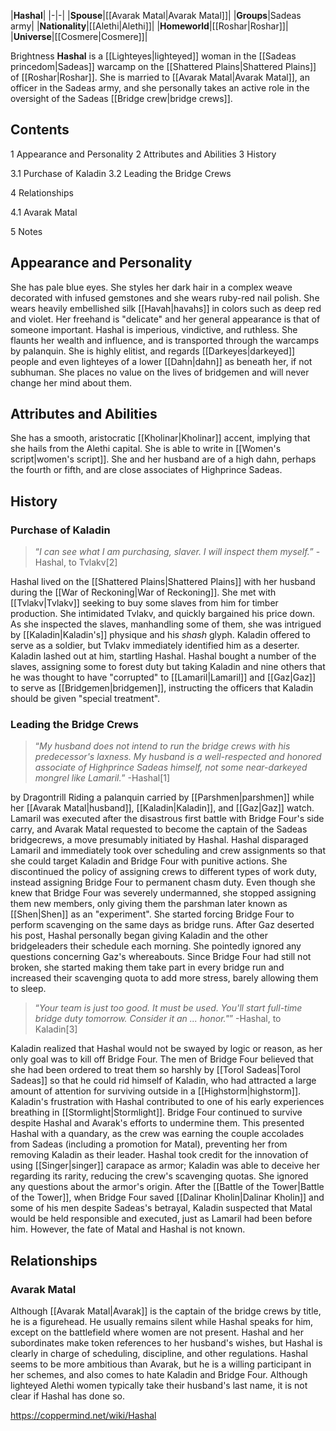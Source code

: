|**Hashal**|
|-|-|
|**Spouse**|[[Avarak Matal\|Avarak Matal]]|
|**Groups**|Sadeas army|
|**Nationality**|[[Alethi\|Alethi]]|
|**Homeworld**|[[Roshar\|Roshar]]|
|**Universe**|[[Cosmere\|Cosmere]]|

Brightness **Hashal** is a [[Lighteyes\|lighteyed]] woman in the [[Sadeas princedom\|Sadeas]] warcamp on the [[Shattered Plains\|Shattered Plains]] of [[Roshar\|Roshar]]. She is married to [[Avarak Matal\|Avarak Matal]], an officer in the Sadeas army, and she personally takes an active role in the oversight of the Sadeas [[Bridge crew\|bridge crews]].

## Contents

1 Appearance and Personality
2 Attributes and Abilities
3 History

3.1 Purchase of Kaladin
3.2 Leading the Bridge Crews


4 Relationships

4.1 Avarak Matal


5 Notes


## Appearance and Personality
She has pale blue eyes. She styles her dark hair in a complex weave decorated with infused gemstones and she wears ruby-red nail polish. She wears heavily embellished silk [[Havah\|havahs]] in colors such as deep red and violet. Her freehand is "delicate" and her general appearance is that of someone important.
Hashal is imperious, vindictive, and ruthless. She flaunts her wealth and influence, and is transported through the warcamps by palanquin. She is highly elitist, and regards [[Darkeyes\|darkeyed]] people and even lighteyes of a lower [[Dahn\|dahn]] as beneath her, if not subhuman. She places no value on the lives of bridgemen and will never change her mind about them.

## Attributes and Abilities
She has a smooth, aristocratic [[Kholinar\|Kholinar]] accent, implying that she hails from the Alethi capital. She is able to write in [[Women's script\|women's script]]. She and her husband are of a high dahn, perhaps the fourth or fifth, and are close associates of Highprince Sadeas.

## History
### Purchase of Kaladin
>“*I can see what I am purchasing, slaver. I will inspect them myself.*”
\-Hashal, to Tvlakv[2]


Hashal lived on the [[Shattered Plains\|Shattered Plains]] with her husband during the [[War of Reckoning\|War of Reckoning]]. She met with [[Tvlakv\|Tvlakv]] seeking to buy some slaves from him for timber production. She intimidated Tvlakv, and quickly bargained his price down. As she inspected the slaves, manhandling some of them, she was intrigued by [[Kaladin\|Kaladin's]] physique and his *shash* glyph. Kaladin offered to serve as a soldier, but Tvlakv immediately identified him as a deserter. Kaladin lashed out at him, startling Hashal. Hashal bought a number of the slaves, assigning some to forest duty but taking Kaladin and nine others that he was thought to have "corrupted" to [[Lamaril\|Lamaril]] and [[Gaz\|Gaz]] to serve as [[Bridgemen\|bridgemen]], instructing the officers that Kaladin should be given "special treatment".

### Leading the Bridge Crews
>“*My husband does not intend to run the bridge crews with his predecessor's laxness. My husband is a well-respected and honored associate of Highprince Sadeas himself, not some near-darkeyed mongrel like Lamaril.*”
\-Hashal[1]


 by  Dragontrill  Riding a palanquin carried by [[Parshmen\|parshmen]] while her [[Avarak Matal\|husband]], [[Kaladin\|Kaladin]], and [[Gaz\|Gaz]] watch.
Lamaril was executed after the disastrous first battle with Bridge Four's side carry, and Avarak Matal requested to become the captain of the Sadeas bridgecrews, a move presumably initiated by Hashal. Hashal disparaged Lamaril and immediately took over scheduling and crew assignments so that she could target Kaladin and Bridge Four with punitive actions. She discontinued the policy of assigning crews to different types of work duty, instead assigning Bridge Four to permanent chasm duty. Even though she knew that Bridge Four was severely undermanned, she stopped assigning them new members, only giving them the parshman later known as [[Shen\|Shen]] as an "experiment". She started forcing Bridge Four to perform scavenging on the same days as bridge runs. After Gaz deserted his post, Hashal personally began giving Kaladin and the other bridgeleaders their schedule each morning. She pointedly ignored any questions concerning Gaz's whereabouts. Since Bridge Four had still not broken, she started making them take part in every bridge run and increased their scavenging quota to add more stress, barely allowing them to sleep.

>“*Your team is just too good. It must be used. You'll start full-time bridge duty tomorrow. Consider it an ... honor."*”
\-Hashal, to Kaladin[3]

Kaladin realized that Hashal would not be swayed by logic or reason, as her only goal was to kill off Bridge Four. The men of Bridge Four believed that she had been ordered to treat them so harshly by [[Torol Sadeas\|Torol Sadeas]] so that he could rid himself of Kaladin, who had attracted a large amount of attention for surviving outside in a [[Highstorm\|highstorm]]. Kaladin's frustration with Hashal contributed to one of his early experiences breathing in [[Stormlight\|Stormlight]]. Bridge Four continued to survive despite Hashal and Avarak's efforts to undermine them. This presented Hashal with a quandary, as the crew was earning the couple accolades from Sadeas (including a promotion for Matal), preventing her from removing Kaladin as their leader. Hashal took credit for the innovation of using [[Singer\|singer]] carapace as armor; Kaladin was able to deceive her regarding its rarity, reducing the crew's scavenging quotas. She ignored any questions about the armor's origin.
After the [[Battle of the Tower\|Battle of the Tower]], when Bridge Four saved [[Dalinar Kholin\|Dalinar Kholin]] and some of his men despite Sadeas's betrayal, Kaladin suspected that Matal would be held responsible and executed, just as Lamaril had been before him. However, the fate of Matal and Hashal is not known.

## Relationships
### Avarak Matal
Although [[Avarak Matal\|Avarak]] is the captain of the bridge crews by title, he is a figurehead. He usually remains silent while Hashal speaks for him, except on the battlefield where women are not present. Hashal and her subordinates make token references to her husband's wishes, but Hashal is clearly in charge of scheduling, discipline, and other regulations. Hashal seems to be more ambitious than Avarak, but he is a willing participant in her schemes, and also comes to hate Kaladin and Bridge Four. Although lighteyed Alethi women typically take their husband's last name, it is not clear if Hashal has done so.



https://coppermind.net/wiki/Hashal